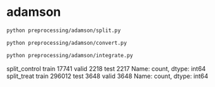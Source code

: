 
# adamson

```bash
python preprocessing/adamson/split.py

python preprocessing/adamson/convert.py

python preprocessing/adamson/integrate.py

```


split_control
train    17741
valid     2218
test      2217
Name: count, dtype: int64
split_treat
train    296012
test       3648
valid      3648
Name: count, dtype: int64

